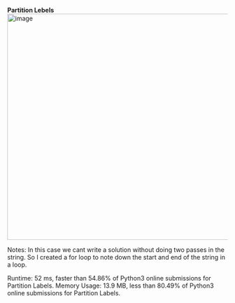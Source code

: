 **Partition Lebels**
<img width="517" alt="image" src="https://user-images.githubusercontent.com/25766765/153698982-00c41822-aac2-45ec-8162-ed2fb8b566f0.png">

Notes:
In this case we cant write a solution without doing two passes in the string. So I created a for loop to note down the start and end of the string in a loop.

Runtime: 52 ms, faster than 54.86% of Python3 online submissions for Partition Labels.
Memory Usage: 13.9 MB, less than 80.49% of Python3 online submissions for Partition Labels.
